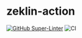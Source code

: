 # zeklin-action

[![GitHub Super-Linter](https://github.com/zeklin-io/zeklin-action/actions/workflows/linter.yml/badge.svg)](https://github.com/super-linter/super-linter)
![CI](https://github.com/zeklin-io/zeklin-action/actions/workflows/ci.yml/badge.svg)
